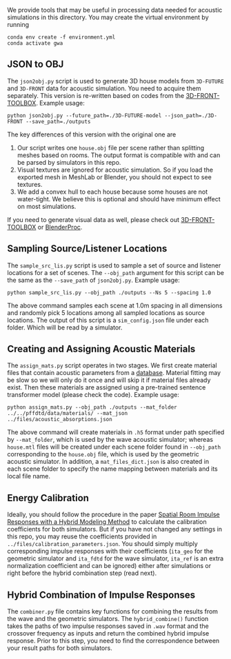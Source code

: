 We provide tools that may be useful in processing data needed for acoustic simulations in this directory. You may create the virtual environment by running

```
conda env create -f environment.yml
conda activate gwa
```

## JSON to OBJ
The `json2obj.py` script is used to generate 3D house models from `3D-FUTURE` and `3D-FRONT` data for acoustic simulation. You need to acquire them separately. This version is re-written based on codes from the [3D-FRONT-TOOLBOX](https://github.com/3D-FRONT-FUTURE/3D-FRONT-ToolBox/tree/master/scripts). Example usage:

`python json2obj.py --future_path=./3D-FUTURE-model --json_path=./3D-FRONT --save_path=./outputs`

The key differences of this version with the original one are
1. Our script writes one `house.obj` file per scene rather than splitting meshes based on rooms. The output format is compatible with and can be parsed by simulators in this repo.
2. Visual textures are ignored for acoustic simulation. So if you load the exported mesh in MeshLab or Blender, you should not expect to see textures.
3. We add a convex hull to each house because some houses are not water-tight. We believe this is optional and should have minimum effect on most simulations.

If you need to generate visual data as well, please check out [3D-FRONT-TOOLBOX](https://github.com/3D-FRONT-FUTURE/3D-FRONT-ToolBox/tree/master/scripts) or [BlenderProc](https://github.com/DLR-RM/BlenderProc).

## Sampling Source/Listener Locations
The `sample_src_lis.py` script is used to sample a set of source and listener locations for a set of scenes. The `--obj_path` argument for this script can be the same as the `--save_path` of `json2obj.py`. Example usage:

`python sample_src_lis.py --obj_path ./outputs --Ns 5 --spacing 1.0`

The above command samples each scene at 1.0m spacing in all dimensions and randomly pick 5 locations among all sampled locations as source locations. The output of this script is a `sim_config.json` file under each folder. Which will be read by a simulator.

## Creating and Assigning Acoustic Materials
The `assign_mats.py` script operates in two stages. We first create material files that contain acoustic parameters from a [database](../files/acoustic_absorptions.json). Material fitting may be slow so we will only do it once and will skip it if material files already exist. Then these materials are assigned using a pre-trained sentence transformer model (please check the code). Example usage:

`python assign_mats.py --obj_path ./outputs --mat_folder ../../pffdtd/data/materials/ --mat_json ../files/acoustic_absorptions.json`

The above command will create materials in `.h5` format under path specified by `--mat_folder`, which is used by the wave acoustic simulator; whereas `house.mtl` files will be created under each scene folder found in `--obj_path` corresponding to the `house.obj` file, which is used by the geometric acoustic simulator. In addition, a `mat_files_dict.json` is also created in each scene folder to specify the name mapping between materials and its local file name.

## Energy Calibration
Ideally, you should follow the procedure in the paper [Spatial Room Impulse Responses with a Hybrid Modeling Method](https://www.aes.org/e-lib/browse.cfm?elib=15852) to calculate the calibration coefficients for both simulators. But if you have not changed any settings in this repo, you may reuse the coefficients provided in `../files/calibration_parameters.json`. You should simply multiply corresponding impulse responses with their coefficients (`ita_geo` for the geometric simulator and `ita_fdtd` for the wave simulator, `ita_ref` is an extra normalization coefficient and can be ignored) either after simulations or right before the hybrid combination step (read next). 

## Hybrid Combination of Impulse Responses
The `combiner.py` file contains key functions for combining the results from the wave and the geometric simulators. The `hybrid_combine()` function takes the paths of two impulse responses saved in `.wav` format and the crossover frequency as inputs and return the combined hybrid impulse response. Prior to this step, you need to find the correspondence between your result paths for both simulators.

